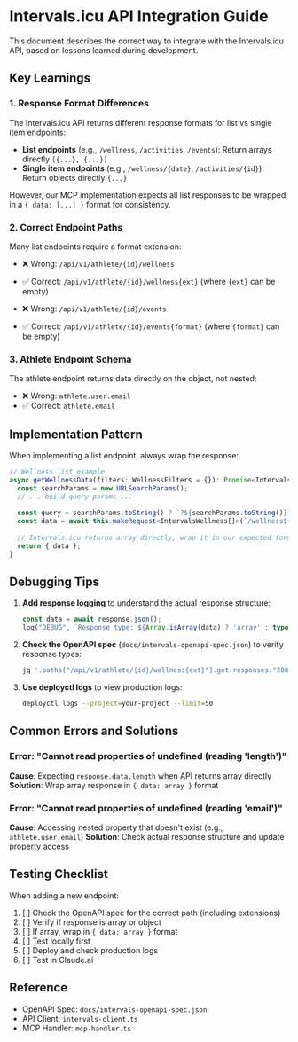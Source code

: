 # Intervals.icu API Integration Guide

This document describes the correct way to integrate with the Intervals.icu API, based on lessons learned during development.

## Key Learnings

### 1. Response Format Differences

The Intervals.icu API returns different response formats for list vs single item endpoints:

- **List endpoints** (e.g., `/wellness`, `/activities`, `/events`): Return arrays directly `[{...}, {...}]`
- **Single item endpoints** (e.g., `/wellness/{date}`, `/activities/{id}`): Return objects directly `{...}`

However, our MCP implementation expects all list responses to be wrapped in a `{ data: [...] }` format for consistency.

### 2. Correct Endpoint Paths

Many list endpoints require a format extension:

- ❌ Wrong: `/api/v1/athlete/{id}/wellness`
- ✅ Correct: `/api/v1/athlete/{id}/wellness{ext}` (where `{ext}` can be empty)

- ❌ Wrong: `/api/v1/athlete/{id}/events`  
- ✅ Correct: `/api/v1/athlete/{id}/events{format}` (where `{format}` can be empty)

### 3. Athlete Endpoint Schema

The athlete endpoint returns data directly on the object, not nested:

- ❌ Wrong: `athlete.user.email`
- ✅ Correct: `athlete.email`

## Implementation Pattern

When implementing a list endpoint, always wrap the response:

```typescript
// Wellness list example
async getWellnessData(filters: WellnessFilters = {}): Promise<IntervalsListResponse<IntervalsWellness>> {
  const searchParams = new URLSearchParams();
  // ... build query params ...
  
  const query = searchParams.toString() ? `?${searchParams.toString()}` : "";
  const data = await this.makeRequest<IntervalsWellness[]>(`/wellness${query}`);
  
  // Intervals.icu returns array directly, wrap it in our expected format
  return { data };
}
```

## Debugging Tips

1. **Add response logging** to understand the actual response structure:
   ```typescript
   const data = await response.json();
   log("DEBUG", `Response type: ${Array.isArray(data) ? 'array' : typeof data}`);
   ```

2. **Check the OpenAPI spec** (`docs/intervals-openapi-spec.json`) to verify response types:
   ```bash
   jq '.paths["/api/v1/athlete/{id}/wellness{ext}"].get.responses."200".content."*/*".schema' docs/intervals-openapi-spec.json
   ```

3. **Use deployctl logs** to view production logs:
   ```bash
   deployctl logs --project=your-project --limit=50
   ```

## Common Errors and Solutions

### Error: "Cannot read properties of undefined (reading 'length')"
**Cause**: Expecting `response.data.length` when API returns array directly
**Solution**: Wrap array response in `{ data: array }` format

### Error: "Cannot read properties of undefined (reading 'email')"
**Cause**: Accessing nested property that doesn't exist (e.g., `athlete.user.email`)
**Solution**: Check actual response structure and update property access

## Testing Checklist

When adding a new endpoint:

1. [ ] Check the OpenAPI spec for the correct path (including extensions)
2. [ ] Verify if response is array or object
3. [ ] If array, wrap in `{ data: array }` format
4. [ ] Test locally first
5. [ ] Deploy and check production logs
6. [ ] Test in Claude.ai

## Reference

- OpenAPI Spec: `docs/intervals-openapi-spec.json`
- API Client: `intervals-client.ts`
- MCP Handler: `mcp-handler.ts`